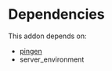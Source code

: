 # Dependencies

This addon depends on:

- [pingen](https://github.com/bringout/oca-report)
- server_environment
